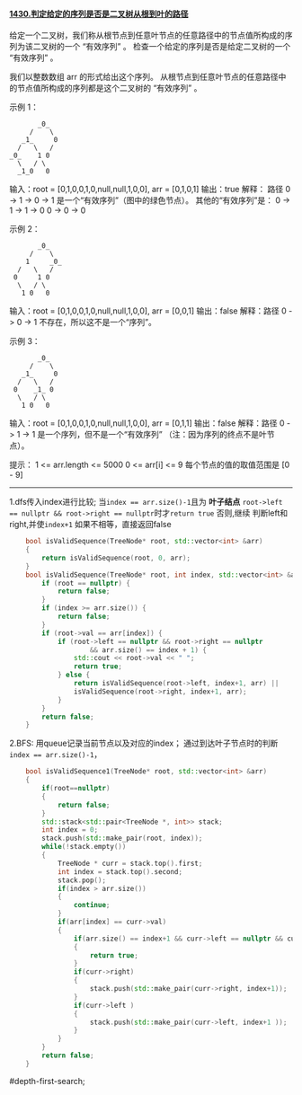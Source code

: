 #### [1430.判定给定的序列是否是二叉树从根到叶的路径](https://leetcode.cn/problems/check-if-a-string-is-a-valid-sequence-from-root-to-leaves-path-in-a-binary-tree/description/)
给定一个二叉树，我们称从根节点到任意叶节点的任意路径中的节点值所构成的序列为该二叉树的一个 “有效序列” 。
检查一个给定的序列是否是给定二叉树的一个 “有效序列” 。

我们以整数数组 arr 的形式给出这个序列。
从根节点到任意叶节点的任意路径中的节点值所构成的序列都是这个二叉树的 “有效序列” 。

示例 1：
```
       _0_
     /    \
   _1_     0
  /   \   /
_0_    1 0
  \   / \
  _1_0   0
```
输入：root = [0,1,0,0,1,0,null,null,1,0,0], arr = [0,1,0,1]
输出：true
解释：
路径 0 -> 1 -> 0 -> 1 是一个“有效序列”（图中的绿色节点）。
其他的“有效序列”是：
0 -> 1 -> 1 -> 0
0 -> 0 -> 0

示例 2：

```
       _0_
     /    \
    1     _0_
  /   \   /
 0     1 0
  \   / \
   1 0   0
```
输入：root = [0,1,0,0,1,0,null,null,1,0,0], arr = [0,0,1]
输出：false
解释：路径 0 -> 0 -> 1 不存在，所以这不是一个“序列”。

示例 3：

```
       _0_
     /    \
   _1_     0
  /   \   /
 0    _1_ 0
  \   / \
   1 0   0
```
输入：root = [0,1,0,0,1,0,null,null,1,0,0], arr = [0,1,1]
输出：false
解释：路径 0 -> 1 -> 1 是一个序列，但不是一个“有效序列”
（注：因为序列的终点不是叶节点）。

提示：
1 <= arr.length <= 5000
0 <= arr[i] <= 9
每个节点的值的取值范围是 [0 - 9]

---- ----
1.dfs传入index进行比较;
当`index == arr.size()-1`且为 **叶子结点** `root->left == nullptr && root->right == nullptr`时才`return true`
否则,继续 判断left和right,并使`index+1`
如果不相等，直接返回false
```cpp
    bool isValidSequence(TreeNode* root, std::vector<int> &arr)
    {
        return isValidSequence(root, 0, arr);
    }
    bool isValidSequence(TreeNode* root, int index, std::vector<int> &arr) {
        if (root == nullptr) {
            return false;
        }
        if (index >= arr.size()) {
            return false;
        }
        if (root->val == arr[index]) {
            if (root->left == nullptr && root->right == nullptr
                    && arr.size() == index + 1) {
                std::cout << root->val << " ";
                return true;
            } else {
                return isValidSequence(root->left, index+1, arr) ||
                isValidSequence(root->right, index+1, arr);
            }
        }
        return false;
    }
```

2.BFS: 用queue记录当前节点以及对应的index；
通过到达叶子节点时的判断`index == arr.size()-1`，
```cpp
    bool isValidSequence1(TreeNode* root, std::vector<int> &arr)
    {
        if(root==nullptr)
        {
            return false;
        }
        std::stack<std::pair<TreeNode *, int>> stack;
        int index = 0;
        stack.push(std::make_pair(root, index));
        while(!stack.empty())
        {
            TreeNode * curr = stack.top().first;
            int index = stack.top().second;
            stack.pop();
            if(index > arr.size())
            {
                continue;
            }
            if(arr[index] == curr->val)
            {
                if(arr.size() == index+1 && curr->left == nullptr && curr->right == nullptr)
                {
                    return true;
                }
                if(curr->right)
                {
                    stack.push(std::make_pair(curr->right, index+1));
                }
                if(curr->left )
                {
                    stack.push(std::make_pair(curr->left, index+1 ));
                }
            }
        }
        return false;
    }
```
#depth-first-search;
